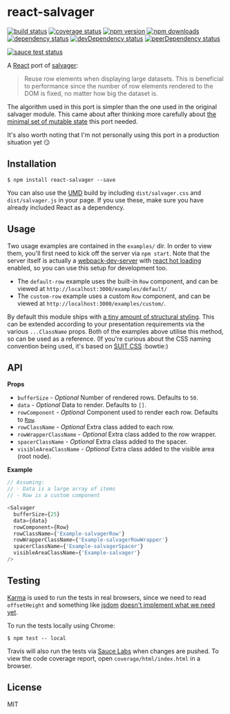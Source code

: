 # react-salvager

[![build status](https://img.shields.io/travis/tanem/react-salvager/master.svg?style=flat-square)](https://travis-ci.org/tanem/react-salvager)
[![coverage status](https://img.shields.io/coveralls/tanem/react-salvager.svg?style=flat-square)](https://coveralls.io/github/tanem/react-salvager)
[![npm version](https://img.shields.io/npm/v/react-salvager.svg?style=flat-square)](https://www.npmjs.com/package/react-salvager)
[![npm downloads](https://img.shields.io/npm/dm/react-salvager.svg?style=flat-square)](https://www.npmjs.com/package/react-salvager)
[![dependency status](https://david-dm.org/tanem/react-salvager.svg?style=flat-square)](https://david-dm.org/tanem/react-salvager)
[![devDependency status](https://david-dm.org/tanem/react-salvager/dev-status.svg?style=flat-square)](https://david-dm.org/tanem/react-salvager#info=devDependencies)
[![peerDependency status](https://david-dm.org/tanem/react-salvager/peer-status.svg?style=flat-square)](https://david-dm.org/tanem/react-salvager#info=peerDependencies)

[![sauce test status](https://saucelabs.com/browser-matrix/react-salvager.svg)](https://saucelabs.com/u/react-salvager)

A [React](http://facebook.github.io/react/) port of [salvager](https://github.com/tanem/salvager):

> Reuse row elements when displaying large datasets. This is beneficial to performance since the number of row elements rendered to the DOM is fixed, no matter how big the dataset is.

The algorithm used in this port is simpler than the one used in the original salvager module. This came about after thinking more carefully about [the minimal set of mutable state](https://facebook.github.io/react/docs/thinking-in-react.html#step-3-identify-the-minimal-but-complete-representation-of-ui-state) this port needed.

It's also worth noting that I'm not personally using this port in a production situation yet :smirk:

## Installation

```
$ npm install react-salvager --save
```

You can also use the [UMD](https://github.com/umdjs/umd) build by including `dist/salvager.css` and `dist/salvager.js` in your page. If you use these, make sure you have already included React as a dependency.

## Usage

Two usage examples are contained in the `examples/` dir. In order to view them, you'll first need to kick off the server via `npm start`. Note that the server itself is actually a [webpack-dev-server](https://webpack.github.io/docs/webpack-dev-server.html) with [react hot loading](https://github.com/gaearon/react-hot-loader) enabled, so you can use this setup for development too.

- The `default-row` example uses the built-in `Row` component, and can be viewed at `http://localhost:3000/examples/default/`
- The `custom-row` example uses a custom `Row` component, and can be viewed at `http://localhost:3000/examples/custom/`.

By default this module ships with [a tiny amount of structural styling](src/salvager.scss). This can be extended according to your presentation requirements via the various `...ClassName` props. Both of the examples above utilise this method, so can be used as a reference. (If you're curious about the CSS naming convention being used, it's based on [SUIT CSS](https://github.com/suitcss/suit/blob/master/doc/naming-conventions.md) :bowtie:)

## API

__Props__

- `bufferSize` - *Optional* Number of rendered rows. Defaults to `50`.
- `data` - *Optional* Data to render. Defaults to `[]`.
- `rowComponent` - *Optional* Component used to render each row. Defaults to [`Row`](src/Row.js).
- `rowClassName` - *Optional* Extra class added to each row.
- `rowWrapperClassName` - *Optional* Extra class added to the row wrapper.
- `spacerClassName` - *Optional* Extra class added to the spacer.
- `visibleAreaClassName` - *Optional* Extra class added to the visible area (root node).

__Example__

```js
// Assuming:
// - Data is a large array of items
// - Row is a custom component

<Salvager
  bufferSize={25}
  data={data}
  rowComponent={Row}
  rowClassName={'Example-salvagerRow'}
  rowWrapperClassName={'Example-salvagerRowWrapper'}
  spacerClassName={'Example-salvagerSpacer'}
  visibleAreaClassName={'Example-salvager'}
/>
```

## Testing

[Karma](http://karma-runner.github.io/0.13/index.html) is used to run the tests in real browsers, since we need to read `offsetHeight` and something like [jsdom](https://github.com/tmpvar/jsdom) [doesn't implement what we need yet](https://github.com/tmpvar/jsdom/issues/135).

To run the tests locally using Chrome:

```
$ npm test -- local
```

Travis will also run the tests via [Sauce Labs](https://saucelabs.com/) when changes are pushed. To view the code coverage report, open `coverage/html/index.html` in a browser.

## License

MIT
